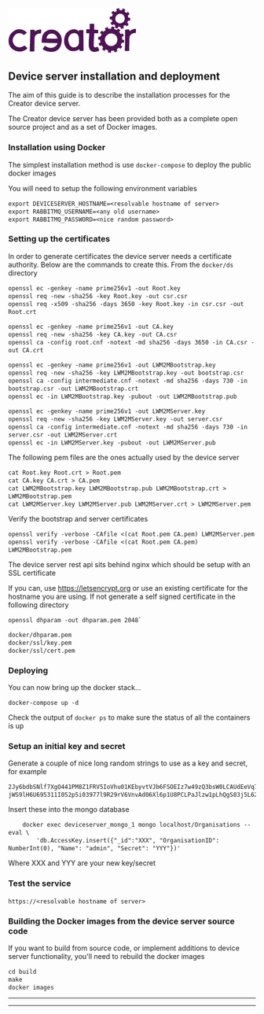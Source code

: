 ﻿
![](images/img.png)
----

## Device server installation and deployment

The aim of this guide is to describe the installation processes for the Creator device server.

The Creator device server has been provided both as a complete open source project and as a set of Docker images.

### Installation using Docker


The simplest installation method is use `docker-compose` to deploy the public docker images

You will need to setup the following environment variables

```
export DEVICESERVER_HOSTNAME=<resolvable hostname of server>
export RABBITMQ_USERNAME=<any old username>
export RABBITMQ_PASSWORD=<nice random password>
```
### Setting up the certificates


In order to generate certificates the device server needs a certificate authority. Below are the commands to create this.
From the `docker/ds` directory
```
openssl ec -genkey -name prime256v1 -out Root.key
openssl req -new -sha256 -key Root.key -out csr.csr
openssl req -x509 -sha256 -days 3650 -key Root.key -in csr.csr -out Root.crt
```
```
openssl ec -genkey -name prime256v1 -out CA.key
openssl req -new -sha256 -key CA.key -out CA.csr
openssl ca -config root.cnf -notext -md sha256 -days 3650 -in CA.csr -out CA.crt
```
```
openssl ec -genkey -name prime256v1 -out LWM2MBootstrap.key
openssl req -new -sha256 -key LWM2MBootstrap.key -out bootstrap.csr
openssl ca -config intermediate.cnf -notext -md sha256 -days 730 -in bootstrap.csr -out LWM2MBootstrap.crt
openssl ec -in LWM2MBootstrap.key -pubout -out LWM2MBootstrap.pub
```
```
openssl ec -genkey -name prime256v1 -out LWM2MServer.key
openssl req -new -sha256 -key LWM2MServer.key -out server.csr
openssl ca -config intermediate.cnf -notext -md sha256 -days 730 -in server.csr -out LWM2MServer.crt
openssl ec -in LWM2MServer.key -pubout -out LWM2MServer.pub
```
The following pem files are the ones actually used by the device server
```
cat Root.key Root.crt > Root.pem
cat CA.key CA.crt > CA.pem
cat LWM2MBootstrap.key LWM2MBootstrap.pub LWM2MBootstrap.crt > LWM2MBootstrap.pem
cat LWM2MServer.key LWM2MServer.pub LWM2MServer.crt > LWM2MServer.pem
```
Verify the bootstrap and server certificates
```
openssl verify -verbose -CAfile <(cat Root.pem CA.pem) LWM2MServer.pem
openssl verify -verbose -CAfile <(cat Root.pem CA.pem) LWM2MBootstrap.pem
```
The device server rest api sits behind nginx which should be setup with an SSL certificate

If you can, use  https://letsencrypt.org or use an existing certificate for the hostname you are using. If not generate a self signed certificate in the following directory
```
openssl dhparam -out dhparam.pem 2048`
```
```
docker/dhparam.pem
docker/ssl/key.pem
docker/ssl/cert.pem
```


### Deploying

You can now bring up the docker stack...
```
docker-compose up -d
```
Check the output of `docker ps` to make sure the status of all the containers is up

### Setup an initial key and secret

Generate a couple of nice long random strings to use as a key and secret, for example
```
2Jy6bdbSNlf7XgO441PM8Z1FRV5IoVhu01KEbyvtVJb6FSOEIz7w49zQ3bsW0LCAUdEeVq7q324xqW029ehOkz
jWS9lH6U695311I052p5i03977l9R29rV6VnvAd06Xl6p1U8PCLPaJlzw1pLhQgS83j5L62Xl4n339HJjI5279
```
Insert these into the mongo database
```
    docker exec deviceserver_mongo_1 mongo localhost/Organisations --eval \
        'db.AccessKey.insert({"_id":"XXX", "OrganisationID": NumberInt(0), "Name": "admin", "Secret": "YYY"})'
```
Where XXX and YYY are your new key/secret

### Test the service


`https://<resolvable hostname of server>`

### Building the Docker images from the device server source code


If you want to build from source code, or implement additions to device server functionality, you'll need to rebuild the docker images
```
cd build
make
docker images
```


----

----
